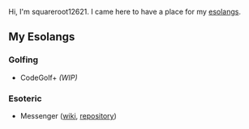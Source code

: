 Hi, I'm squareroot12621. I came here to have a place for my [esolangs](https://en.wikipedia.org/wiki/Esoteric_programming_language).
## My Esolangs
### Golfing
* CodeGolf+ *(WIP)*
### Esoteric
* Messenger ([wiki](https://esolangs.org/wiki/Messenger), [repository](https://github.com/squareroot12621/messenger-language))

<!---
squareroot12621/squareroot12621 is a special repository because its `README.md` (this file) appears on your GitHub profile.
You can click the Preview link to take a look at your changes.
--->
